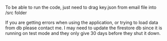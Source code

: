 To be able to run the code, just need to drag key.json from email file into /src folder

If you are getting errors when using the application, or trying to load data from db please contact me. I may
need to update the firestore db since it is running on test mode and they only give 30 days before they shut it down.
